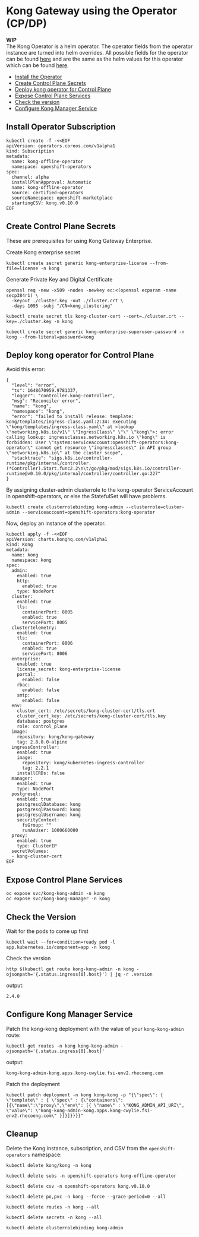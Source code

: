 # Kong Gateway using the Operator (CP/DP)
**WIP**   
The Kong Operator is a helm operator. The operator fields from the operator instance are turned into helm overrides. All possible fields for the operator can be found [here](https://github.com/Kong/kong-operator/blob/main/deploy/crds/charts_v1alpha1_kong_cr.yaml) and are the same as the helm values for this operator which can be found [here](https://github.com/Kong/kong-operator/blob/main/helm-charts/kong/values.yaml).  
  

- [Install the Operator](#install-operator-subscription)
- [Create Control Plane Secrets](#create-control-plane-secrets)
- [Deploy kong operator for Control Plane](#deploy-kong-operator-for-control-plane)
- [Expose Control Plane Services](#expose-control-plane-services)
- [Check the version](#check-the-version)
- [Configure Kong Manager Service](#configure-kong-manager-service)

## Install Operator Subscription
```
kubectl create -f -<<EOF
apiVersion: operators.coreos.com/v1alpha1
kind: Subscription
metadata:
  name: kong-offline-operator
  namespace: openshift-operators
spec:
  channel: alpha
  installPlanApproval: Automatic
  name: kong-offline-operator
  source: certified-operators
  sourceNamespace: openshift-marketplace
  startingCSV: kong.v0.10.0
EOF
```


## Create Control Plane Secrets
These are prerequisites for using Kong Gateway Enterprise.

Create Kong enterprise secret
```
kubectl create secret generic kong-enterprise-license --from-file=license -n kong
```

Generate Private Key and Digital Certificate
```
openssl req -new -x509 -nodes -newkey ec:<(openssl ecparam -name secp384r1) \
  -keyout ./cluster.key -out ./cluster.crt \
  -days 1095 -subj "/CN=kong_clustering"

kubectl create secret tls kong-cluster-cert --cert=./cluster.crt --key=./cluster.key -n kong

kubectl create secret generic kong-enterprise-superuser-password -n kong --from-literal=password=kong
```



## Deploy kong operator for Control Plane
Avoid this error:
```
{
  "level": "error",
  "ts": 1648670959.9781337,
  "logger": "controller.kong-controller",
  "msg": "Reconciler error",
  "name": "kong",
  "namespace": "kong",
  "error": "failed to install release: template: kong/templates/ingress-class.yaml:2:34: executing \"kong/templates/ingress-class.yaml\" at <lookup \"networking.k8s.io/v1\" \"IngressClass\" \"\" \"kong\">: error calling lookup: ingressclasses.networking.k8s.io \"kong\" is forbidden: User \"system:serviceaccount:openshift-operators:kong-operator\" cannot get resource \"ingressclasses\" in API group \"networking.k8s.io\" at the cluster scope",
  "stacktrace": "sigs.k8s.io/controller-runtime/pkg/internal/controller.(*Controller).Start.func2.2\n\t/go/pkg/mod/sigs.k8s.io/controller-runtime@v0.10.0/pkg/internal/controller/controller.go:227"
}
```
By assigning cluster-admin clusterrole to the kong-operator ServiceAccount in openshift-operators, or else the StatefulSet will have problems.   
   
```
kubectl create clusterrolebinding kong-admin --clusterrole=cluster-admin --serviceaccount=openshift-operators:kong-operator
```
Now, deploy an instance of the operator.
```
kubectl apply -f -<<EOF
apiVersion: charts.konghq.com/v1alpha1
kind: Kong
metadata:
  name: kong
  namespace: kong
spec:
  admin:
    enabled: true
    http:
      enabled: true
    type: NodePort
  cluster:
    enabled: true
    tls:
      containerPort: 8005
      enabled: true
      servicePort: 8005
  clustertelemetry:
    enabled: true
    tls:
      containerPort: 8006
      enabled: true
      servicePort: 8006
  enterprise:
    enabled: true
    license_secret: kong-enterprise-license
    portal:
      enabled: false
    rbac:
      enabled: false
    smtp:
      enabled: false
  env:
    cluster_cert: /etc/secrets/kong-cluster-cert/tls.crt
    cluster_cert_key: /etc/secrets/kong-cluster-cert/tls.key
    database: postgres
    role: control_plane
  image:
    repository: kong/kong-gateway
    tag: 2.8.0.0-alpine
  ingressController:
    enabled: true
    image:
      repository: kong/kubernetes-ingress-controller
      tag: 2.2.1
    installCRDs: false
  manager:
    enabled: true
    type: NodePort
  postgresql:
    enabled: true
    postgresqlDatabase: kong
    postgresqlPassword: kong
    postgresqlUsername: kong
    securityContext:
      fsGroup: ""
      runAsUser: 1000660000
  proxy:
    enabled: true
    type: ClusterIP
  secretVolumes:
  - kong-cluster-cert
EOF
```


## Expose Control Plane Services
```
oc expose svc/kong-kong-admin -n kong
oc expose svc/kong-kong-manager -n kong
```

## Check the Version
Wait for the pods to come up first
```
kubectl wait --for=condition=ready pod -l app.kubernetes.io/component=app -n kong
```

Check the version
```
http $(kubectl get route kong-kong-admin -n kong -ojsonpath='{.status.ingress[0].host}') | jq -r .version
```
output:
```
2.4.0
```

## Configure Kong Manager Service
Patch the kong-kong deployment with the value of your `kong-kong-admin` route:
```
kubectl get routes -n kong kong-kong-admin -ojsonpath='{.status.ingress[0].host}'
```
output:
```
kong-kong-admin-kong.apps.kong-cwylie.fsi-env2.rhecoeng.com
```
Patch the deployment
```
kubectl patch deployment -n kong kong-kong -p "{\"spec\": { \"template\" : { \"spec\" : {\"containers\":[{\"name\":\"proxy\",\"env\": [{ \"name\" : \"KONG_ADMIN_API_URI\", \"value\": \"kong-kong-admin-kong.apps.kong-cwylie.fsi-env2.rhecoeng.com\" }]}]}}}}"
```

## Cleanup
Delete the Kong instance, subscription, and CSV from the `openshift-operators` namespace:
```
kubectl delete kong/kong -n kong

kubectl delete subs -n openshift-operators kong-offline-operator

kubectl delete csv -n openshift-operators kong.v0.10.0  

kubectl delete po,pvc -n kong --force --grace-period=0 --all

kubectl delete routes -n kong --all

kubectl delete secrets -n kong --all

kubectl delete clusterrolebinding kong-admin
```

